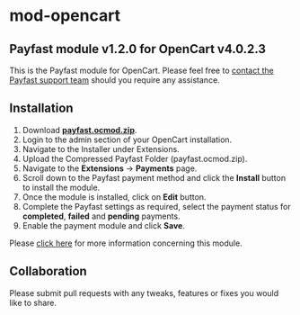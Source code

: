 # mod-opencart

## Payfast module v1.2.0 for OpenCart v4.0.2.3

This is the Payfast module for OpenCart. Please feel free
to [contact the Payfast support team](https://payfast.io/contact/) should you require any assistance.

## Installation

1. Download **[payfast.ocmod.zip](https://github.com/Payfast/mod-opencart/releases/download/v1.2.0/payfast.ocmod.zip)**.
2. Login to the admin section of your OpenCart installation.
3. Navigate to the Installer under Extensions.
4. Upload the Compressed Payfast Folder (payfast.ocmod.zip).
5. Navigate to the **Extensions** -> **Payments** page.
6. Scroll down to the Payfast payment method and click the **Install** button to install the module.
7. Once the module is installed, click on **Edit** button.
8. Complete the Payfast settings as required, select the payment status for **completed**, **failed** and **pending**
   payments.
9. Enable the payment module and click **Save**.

Please [click here](https://payfast.io/integration/plugins/opencart/) for more information concerning this module.

## Collaboration

Please submit pull requests with any tweaks, features or fixes you would like to share.

